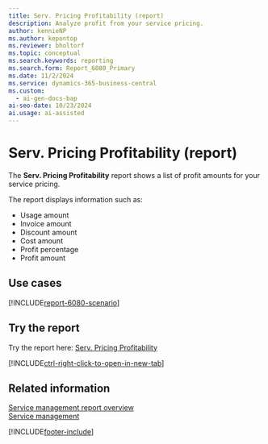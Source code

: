 ```yaml
---
title: Serv. Pricing Profitability (report)
description: Analyze profit from your service pricing.
author: kennieNP
ms.author: kepontop
ms.reviewer: bholtorf
ms.topic: conceptual
ms.search.keywords: reporting
ms.search.form: Report_6080_Primary
ms.date: 11/2/2024
ms.service: dynamics-365-business-central
ms.custom:
  - ai-gen-docs-bap
ai-seo-date: 10/23/2024
ai.usage: ai-assisted
---
```


# Serv. Pricing Profitability (report)

The **Serv. Pricing Profitability** report shows a list of profit amounts for your service pricing.

The report displays information such as: 

- Usage amount
- Invoice amount
- Discount amount
- Cost amount
- Profit percentage
- Profit amount

## Use cases

[!INCLUDE[report-6080-scenario](../includes/report-6080-scenario-include.md)]

<!-- 

Prompt

Below is a report in an ERP system. Provide 3-4 use cases for different personas working with project management or finance for projects.

Format like this:    
  
As a <persona>, use the report to    
* use case 1  
* use case 2    

Do not capitalize the persona names. 

Do not start lines with "Use the data to"

## Report name
Serv. Pricing Profitability

## Report description

### What the report does

### Use cases

Please include your data sources and URLs

-->

## Try the report

Try the report here: [Serv. Pricing Profitability](https://businesscentral.dynamics.com?report=6080)

[!INCLUDE[ctrl-right-click-to-open-in-new-tab](../includes/ctrl-right-click-to-open-in-new-tab.md)]

## Related information

[Service management report overview](../service-reports.md)  
[Service management](../service-service.md)  

[!INCLUDE[footer-include](../includes/footer-banner.md)]